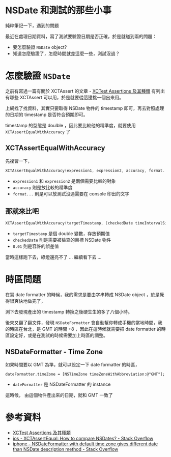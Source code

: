 # NSDate 和測試的那些小事

純粹筆記一下，遇到的問題

<!-- more -->

最近在處理日期資料，寫了測試要驗證日期是否正確，於是就碰到兩的問題：

- 要怎麼驗證 `NSDate` object?
- 知道怎麼驗證了，怎麼時間就差這麼一些，測試沒過？

# 怎麼驗證 `NSDate`

之前有寫過一篇有關於 XCTAssert 的文章 - [XCTest Assertions 及其種類]({{site.url}}/2014/07/10/xctest-assertions/) 有列出有哪些 XCTAssert 可以用，於是就要從這邊挑一個出來用。

上網找了找資料，其實只要取得 NSDate 物件的 timestamp 即可，再去對照處理的日期的 timestamp 是否符合預期即可。

timestamp 的型態是 doulble ，因此要比較他的精準度，就要使用 `XCTAssertEqualWithAccuracy` 了

## XCTAssertEqualWithAccuracy

先複習一下，

``` objective-c XCTAssertEqualWithAccuracy
XCTAssertEqualWithAccuracy(expression1, expression2, accuracy, format...)
```

- `expression1` 和 `expression2` 是兩個需要比較的對象
- `accuracy` 則是放比較的精準度
- `format...` 則是可以放測試沒過需要在 console 印出的文字

## 那就來比吧

``` objective-c
XCTAssertEqualWithAccuracy(targetTimestamp, [checkedDate timeIntervalSince1970], 0.01);
```

- `targetTimestamp` 是個 double 變數，存放預期值
- `checkedDate` 則是需要被檢查的目標 NSDate 物件
- `0.01` 則是容許的誤差值

當時這樣跑下去，綠燈還亮不了 ... 繼續看下去 ...

# 時區問題

在寫 date formatter 的時候，我的需求是要由字串轉成 NSDate object ，於是覺得很爽快地做完了，

測下去發現產出的 timestamp 轉換之後硬生生的多了八個小時。

後來又翻了翻文件，發現 `NSDateFormatter` 會自動幫你轉成手機的當地時間，我的時區在台北，是 GMT 的時間 +8 ，因此在這時候就需要把 date formatter 的時區設定好，或是在測試的時候需要加上時區的調整。

## NSDateFormatter - Time Zone

如果時間要以 GMT 為準，就可以設定一下 date formatter 的時區，

```
dateFormatter.timeZone = [NSTimeZone timeZoneWithAbbreviation:@"GMT"];
```

- `dateFormatter` 是 NSDateFormatter 的 instance

這時候，
由這個物件產出來的日期，就和 GMT 一致了

# 參考資料
- [XCTest Assertions 及其種類]({{site.url}}/2014/07/10/xctest-assertions/)
- [ios - XCTAssertEqual: How to compare NSDates? - Stack Overflow](http://stackoverflow.com/a/19777152)
- [iphone - NSDateFormatter with default time zone gives different date than NSDate description method - Stack Overflow](http://stackoverflow.com/a/16719818)